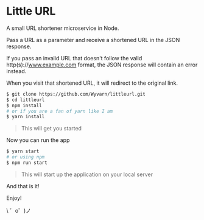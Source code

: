 Little URL
=========================

A small URL shortener microservice in Node.

Pass a URL as a parameter and receive a shortened URL in the JSON response.

If you pass an invalid URL that doesn't follow the valid http(s)://www.example.com format, the JSON response will contain an error instead.

When you visit that shortened URL, it will redirect to the original link.

```bash
$ git clone https://github.com/Wyvarn/littleurl.git
$ cd littleurl
$ npm install
# or if you are a fan of yarn like I am
$ yarn install
```
> This will get you started

Now you can run the app

```bash
$ yarn start
# or using npm
$ npm run start
```
> This will start up the application on your local server

And that is it!

Enjoy!

\ ゜o゜)ノ
